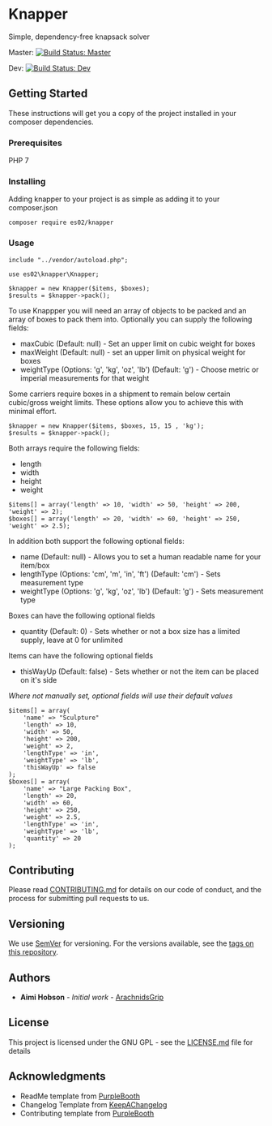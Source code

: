 # Knapper

Simple, dependency-free knapsack solver

Master: [![Build Status: Master](https://travis-ci.com/es02/knapper.svg?branch=master)](https://travis-ci.com/es02/knapper)

Dev: [![Build Status: Dev](https://travis-ci.com/es02/knapper.svg?branch=dev)](https://travis-ci.com/es02/knapper)

## Getting Started

These instructions will get you a copy of the project installed in your composer dependencies.

### Prerequisites

PHP 7

### Installing

Adding knapper to your project is as simple as adding it to your composer.json

```
composer require es02/knapper
```

### Usage

```
include "../vendor/autoload.php";

use es02\knapper\Knapper;

$knapper = new Knapper($items, $boxes);
$results = $knapper->pack();
```

To use Knappper you will need an array of objects to be packed and an array of boxes to pack them into.
Optionally you can supply the following fields:

* maxCubic (Default: null) - Set an upper limit on cubic weight for boxes
* maxWeight (Default: null) - set an upper limit on physical weight for boxes
* weightType (Options: 'g', 'kg', 'oz', 'lb') (Default: 'g')  - Choose metric or imperial measurements for that weight

Some carriers require boxes in a shipment to remain below certain cubic/gross weight limits.
These options allow you to achieve this with minimal effort.

```
$knapper = new Knapper($items, $boxes, 15, 15 , 'kg');
$results = $knapper->pack();
```

Both arrays require the following fields:

* length
* width
* height
* weight

```
$items[] = array('length' => 10, 'width' => 50, 'height' => 200, 'weight' => 2);
$boxes[] = array('length' => 20, 'width' => 60, 'height' => 250, 'weight' => 2.5);
```

In addition both support the following optional fields:

* name (Default: null) - Allows you to set a human readable name for your item/box
* lengthType (Options: 'cm', 'm', 'in', 'ft') (Default: 'cm') - Sets measurement type
* weightType (Options: 'g', 'kg', 'oz', 'lb') (Default: 'g') - Sets measurement type

Boxes can have the following optional fields
* quantity  (Default: 0) - Sets whether or not a box size has a limited supply, leave at 0 for unlimited

Items can have the following optional fields
* thisWayUp  (Default: false) - Sets whether or not the item can be placed on it's side

*Where not manually set, optional fields will use their default values*

```
$items[] = array(
    'name' => "Sculpture"
    'length' => 10,
    'width' => 50,
    'height' => 200,
    'weight' => 2,
    'lengthType' => 'in',
    'weightType' => 'lb',
    'thisWayUp' => false
);
$boxes[] = array(
    'name' => "Large Packing Box",
    'length' => 20,
    'width' => 60,
    'height' => 250,
    'weight' => 2.5,
    'lengthType' => 'in',
    'weightType' => 'lb',
    'quantity' => 20
);
```

## Contributing

Please read [CONTRIBUTING.md]() for details on our code of conduct, and the process for submitting pull requests to us.

## Versioning

We use [SemVer](http://semver.org/) for versioning. For the versions available, see the [tags on this repository](https://github.com/es02/knapper/tags).

## Authors

* **Aimi Hobson** - *Initial work* - [ArachnidsGrip](https://github.com/es02)

## License

This project is licensed under the GNU GPL - see the [LICENSE.md](LICENSE.md) file for details

## Acknowledgments

* ReadMe template from [PurpleBooth](https://gist.github.com/PurpleBooth/109311bb0361f32d87a2)
* Changelog Template from [KeepAChangelog](https://keepachangelog.com/en/1.0.0/)
* Contributing template from [PurpleBooth](https://gist.github.com/PurpleBooth/b24679402957c63ec426)
